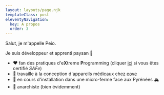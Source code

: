 ```yaml
---
layout: layouts/page.njk
templateClass: post
eleventyNavigation:
  key: A propos
  order: 3
---
```


Salut, je m'appelle Peio.

Je suis développeur et apprenti paysan 🌱

 - ❤️ fan des pratiques d'e**X**treme **P**rogramming (cliquer [ici](https://agilequittersmanifesto.org/) si vous êtes certifié *SAFe*)
 - 🔨 travaille à la conception d'appareils médicaux chez [eove](http://eove.fr)
 - 🌱 en cours d'installation dans une micro-ferme face aux Pyrénées 🏔️
 - 🏴 anarchiste (bien évidemment)


